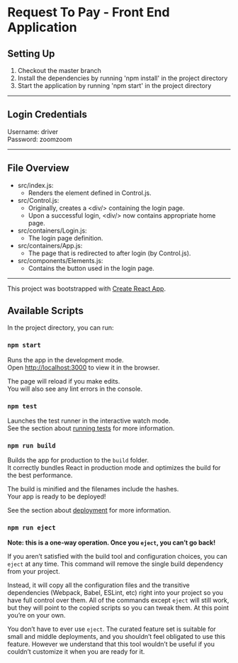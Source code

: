 # Request To Pay - Front End Application

## Setting Up

1) Checkout the master branch
2) Install the dependencies by running 'npm install' in the project directory
3) Start the application by running 'npm start' in the project directory

--------------------------------

## Login Credentials

Username: driver \
Password: zoomzoom

--------------------------------

## File Overview

- src/index.js:
    - Renders the element defined in Control.js.
- src/Control.js:
    - Originally, creates a \<div/> containing the login page.
    - Upon a successful login, \<div/> now contains appropriate home page.
- src/containers/Login.js:
    - The login page definition.
- src/containers/App.js:
    - The page that is redirected to after login (by Control.js).
- src/components/Elements.js:
    - Contains the button used in the login page.

--------------------------------

This project was bootstrapped with [Create React App](https://github.com/facebook/create-react-app).

## Available Scripts

In the project directory, you can run:

### `npm start`

Runs the app in the development mode.<br />
Open [http://localhost:3000](http://localhost:3000) to view it in the browser.

The page will reload if you make edits.<br />
You will also see any lint errors in the console.

### `npm test`

Launches the test runner in the interactive watch mode.<br />
See the section about [running tests](https://facebook.github.io/create-react-app/docs/running-tests) for more information.

### `npm run build`

Builds the app for production to the `build` folder.<br />
It correctly bundles React in production mode and optimizes the build for the best performance.

The build is minified and the filenames include the hashes.<br />
Your app is ready to be deployed!

See the section about [deployment](https://facebook.github.io/create-react-app/docs/deployment) for more information.

### `npm run eject`

**Note: this is a one-way operation. Once you `eject`, you can’t go back!**

If you aren’t satisfied with the build tool and configuration choices, you can `eject` at any time. This command will remove the single build dependency from your project.

Instead, it will copy all the configuration files and the transitive dependencies (Webpack, Babel, ESLint, etc) right into your project so you have full control over them. All of the commands except `eject` will still work, but they will point to the copied scripts so you can tweak them. At this point you’re on your own.

You don’t have to ever use `eject`. The curated feature set is suitable for small and middle deployments, and you shouldn’t feel obligated to use this feature. However we understand that this tool wouldn’t be useful if you couldn’t customize it when you are ready for it.